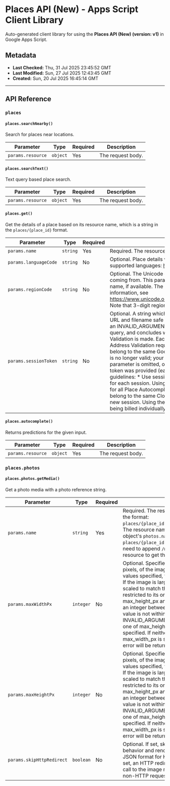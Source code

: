 # Places API (New) - Apps Script Client Library

Auto-generated client library for using the **Places API (New) (version: v1)** in Google Apps Script.

## Metadata

- **Last Checked:** Thu, 31 Jul 2025 23:45:52 GMT
- **Last Modified:** Sun, 27 Jul 2025 12:43:45 GMT
- **Created:** Sun, 20 Jul 2025 16:45:14 GMT



---

## API Reference

### `places`

#### `places.searchNearby()`

Search for places near locations.

| Parameter | Type | Required | Description |
|---|---|---|---|
| `params.resource` | `object` | Yes | The request body. |

#### `places.searchText()`

Text query based place search.

| Parameter | Type | Required | Description |
|---|---|---|---|
| `params.resource` | `object` | Yes | The request body. |

#### `places.get()`

Get the details of a place based on its resource name, which is a string in the `places/{place_id}` format.

| Parameter | Type | Required | Description |
|---|---|---|---|
| `params.name` | `string` | Yes | Required. The resource name of a place, in the `places/{place_id}` format. |
| `params.languageCode` | `string` | No | Optional. Place details will be displayed with the preferred language if available. Current list of supported languages: https://developers.google.com/maps/faq#languagesupport. |
| `params.regionCode` | `string` | No | Optional. The Unicode country/region code (CLDR) of the location where the request is coming from. This parameter is used to display the place details, like region-specific place name, if available. The parameter can affect results based on applicable law. For more information, see https://www.unicode.org/cldr/charts/latest/supplemental/territory_language_information.html. Note that 3-digit region codes are not currently supported. |
| `params.sessionToken` | `string` | No | Optional. A string which identifies an Autocomplete session for billing purposes. Must be a URL and filename safe base64 string with at most 36 ASCII characters in length. Otherwise an INVALID_ARGUMENT error is returned. The session begins when the user starts typing a query, and concludes when they select a place and a call to Place Details or Address Validation is made. Each session can have multiple queries, followed by one Place Details or Address Validation request. The credentials used for each request within a session must belong to the same Google Cloud Console project. Once a session has concluded, the token is no longer valid; your app must generate a fresh token for each session. If the `session_token` parameter is omitted, or if you reuse a session token, the session is charged as if no session token was provided (each request is billed separately). We recommend the following guidelines: * Use session tokens for all Place Autocomplete calls. * Generate a fresh token for each session. Using a version 4 UUID is recommended. * Ensure that the credentials used for all Place Autocomplete, Place Details, and Address Validation requests within a session belong to the same Cloud Console project. * Be sure to pass a unique session token for each new session. Using the same token for more than one session will result in each request being billed individually. |

#### `places.autocomplete()`

Returns predictions for the given input.

| Parameter | Type | Required | Description |
|---|---|---|---|
| `params.resource` | `object` | Yes | The request body. |

### `places.photos`

#### `places.photos.getMedia()`

Get a photo media with a photo reference string.

| Parameter | Type | Required | Description |
|---|---|---|---|
| `params.name` | `string` | Yes | Required. The resource name of a photo media in the format: `places/{place_id}/photos/{photo_reference}/media`. The resource name of a photo as returned in a Place object's `photos.name` field comes with the format `places/{place_id}/photos/{photo_reference}`. You need to append `/media` at the end of the photo resource to get the photo media resource name. |
| `params.maxWidthPx` | `integer` | No | Optional. Specifies the maximum desired width, in pixels, of the image. If the image is smaller than the values specified, the original image will be returned. If the image is larger in either dimension, it will be scaled to match the smaller of the two dimensions, restricted to its original aspect ratio. Both the max_height_px and max_width_px properties accept an integer between 1 and 4800, inclusively. If the value is not within the allowed range, an INVALID_ARGUMENT error will be returned. At least one of max_height_px or max_width_px needs to be specified. If neither max_height_px nor max_width_px is specified, an INVALID_ARGUMENT error will be returned. |
| `params.maxHeightPx` | `integer` | No | Optional. Specifies the maximum desired height, in pixels, of the image. If the image is smaller than the values specified, the original image will be returned. If the image is larger in either dimension, it will be scaled to match the smaller of the two dimensions, restricted to its original aspect ratio. Both the max_height_px and max_width_px properties accept an integer between 1 and 4800, inclusively. If the value is not within the allowed range, an INVALID_ARGUMENT error will be returned. At least one of max_height_px or max_width_px needs to be specified. If neither max_height_px nor max_width_px is specified, an INVALID_ARGUMENT error will be returned. |
| `params.skipHttpRedirect` | `boolean` | No | Optional. If set, skip the default HTTP redirect behavior and render a text format (for example, in JSON format for HTTP use case) response. If not set, an HTTP redirect will be issued to redirect the call to the image media. This option is ignored for non-HTTP requests. |